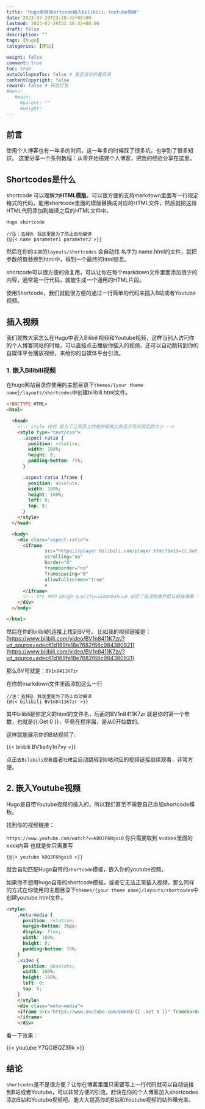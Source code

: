 ```yaml
---
title: "Hugo使用Shortcode插入bilibili、Youtube视频"
date: 2023-07-29T23:18:42+08:00
lastmod: 2023-07-29T23:18:42+08:00
draft: false
description: ""
tags: [hugo]
categories: [建站]

weight: false
comment: true
toc: true
autoCollapseToc: false # 是否自动折叠目录
contentCopyright: false
reward: false # 开启打赏
#menu:
   #main:
     #parent: ""
     #weight:
---
```


## 前言
使用个人博客也有一年多的时间，这一年多的时候踩了很多坑，也学到了很多知识。 这里分享一个系列教程：从零开始搭建个人博客，把我的经验分享在这里。


## Shortcodes是什么
shortcode 可以理解为**HTML模版**，可以很方便的支持markdown里面写一行规定格式的代码，能用shortcode里面的模版替换成对应的HTML文件，然后就把这段HTML代码添加到编译之后的HTML文件中。

`Hugo shortcode`

`//注：去掉@，我这里是为了防止自动编译`  
`{@{< name parameter1 parameter2 >}}`


然后在你的`主题`的`layouts/shortcodes` 会自动找 名字为 name.html的文件，就把参数的值替换到html中，得到一个最终的html信息。

shortcode可以很方便的做复用，可以让你在每个markdown文件里面添加很少的内容，通常是一行代码，就能生成一个通用的HTML片段。

使用Shortcode，我们就能很方便的通过一行简单的代码来插入B站或者Youtube视频。

## 插入视频
我们就教大家怎么在Hugo中嵌入Bilibili视频和Youtube视频，这样当别人访问你的个人博客网站的时候，可以直接点击播放你插入的视频，还可以自动跳转到你的自媒体平台播放视频，来给你的自媒体平台引流。

### 1. 嵌入Bilibili视频
在hugo网站目录你使用的主题目录下`themes/{your theme name}/layouts/shortcodes`中创建bilibili.html文件。

```html
<!DOCTYPE HTML>
<html>

  <head>
    <!-- style 样式 是为了让网页上的视频框按比例显示而非固定的大小 -->
    <style type="text/css">
      .aspect-ratio {
        position: relative;
        width: 100%;
        height: 0;
        padding-bottom: 75%;
      }

      .aspect-ratio iframe {
        position: absolute;
        width: 100%;
        height: 100%;
        left: 0;
        top: 0;
      }
    </style>
  </head>

  <body>
    <div class="aspect-ratio">
      <iframe
              src="https://player.bilibili.com/player.html?bvid={{.Get 0 }}&page={{ if .Get 1 }}{{.Get 1}}{{ else }}1&high_quality=1&danmaku=0{{end}}"
              scrolling="no" 
              border="0" 
              frameborder="no" 
              framespacing="0" 
              allowfullscreen="true"
              >
      </iframe>
      <!-- src 中的 &high_quality=1&danmaku=0 设定了高清程度并默认屏蔽弹幕 -->
    </div>
  </body>

</html>
```


然后在你的bilibli的连接上找到BV号。 比如我的视频链接是： [https://www.bilibili.com/video/BV1n8411K7zr/?vd_source=adec61d169fe18e7682f66c984380921](https://www.bilibili.com/video/BV1n8411K7zr/?vd_source=adec61d169fe18e7682f66c984380921)

那么BV号就是：`BV1n8411K7zr`

在你的markdown文件里面添加这么一行

`//注：去掉@，我这里是为了防止自动编译`  
`{@{< bilibili BV1n8411K7zr >}}`

其中bilibli是你定义的html的文件名，后面的BV1n8411K7zr 就是你的第一个参数，也就是{{.Get 0 }}，毕竟在程序届，是从0开始数的。

这样就能展示你的B站视频了:

{{< bilibili BV1ie4y1n7vy >}}

点击`去Bilibili观看`或者`吐槽`会自动跳转到b站对应的视频链接继续观看，非常方便。

## 2. 嵌入Youtube视频

Hugo是自带Youtube视频的插入的，所以我们甚至不需要自己添加shortcode模板。

找到你的视频链接：

`https://www.youtube.com/watch?v=kDQJF6Ngsi0`
你只需要取到 v=xxxx里面的xxxx内容 也就是你只需要写

`{@{< youtube kDQJF6Ngsi0 >}}`

就会自动匹配Hugo自带的`shortcode`模板，嵌入你的youtube视频。

如果你不想用hugo自带的shortcode模板，或者它无法正常插入视频，那么同样的方式在你使用的主题目录下`themes/{your theme name}/layouts/shortcodes`中创建youtube.html文件。

```html
<style>
    .meta-media {
      position: relative;
      margin-bottom: 30px;
      display: flex;
      width: 100%;
      height: 0;
      padding-bottom: 75%;
    }
    .video {
      position: absolute;
      width: 100%;
      height: 100%;
      left: 0;
      top: 0;
    }
    </style>
    <div class="meta-media">
    <iframe src="https://www.youtube.com/embed/{{ .Get 0 }}" frameborder="no" scrolling="yes" allowfullscreen="allowfullscreen" high_quality="1" framespacing="1" class="video" >
    </iframe>
    </div>
```

看一下效果：

{{< youtube Y7QGIBQZ3Rk >}}


## 结论
`shortcodes`是不是很方便？让你在博客里面只需要写上一行代码就可以自动链接到B站或者Youtube，可以非常方便的引流。赶快在你的个人博客加入shortcodes添加B站和Youtube视频吧。能大大提高你的B站和Youtube视频的站外曝光率。

